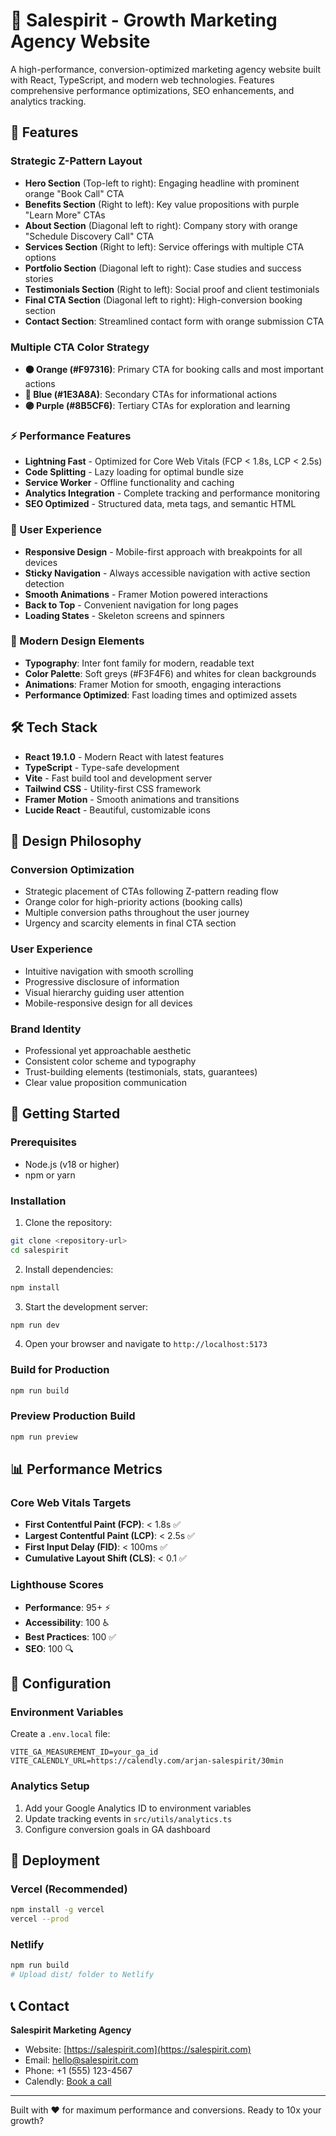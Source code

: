 # 🚀 Salespirit - Growth Marketing Agency Website

A high-performance, conversion-optimized marketing agency website built with React, TypeScript, and modern web technologies. Features comprehensive performance optimizations, SEO enhancements, and analytics tracking.

## 🚀 Features

### Strategic Z-Pattern Layout
- **Hero Section** (Top-left to right): Engaging headline with prominent orange "Book Call" CTA
- **Benefits Section** (Right to left): Key value propositions with purple "Learn More" CTAs
- **About Section** (Diagonal left to right): Company story with orange "Schedule Discovery Call" CTA
- **Services Section** (Right to left): Service offerings with multiple CTA options
- **Portfolio Section** (Diagonal left to right): Case studies and success stories
- **Testimonials Section** (Right to left): Social proof and client testimonials
- **Final CTA Section** (Diagonal left to right): High-conversion booking section
- **Contact Section**: Streamlined contact form with orange submission CTA

### Multiple CTA Color Strategy
- **🟠 Orange (#F97316)**: Primary CTA for booking calls and most important actions
- **🔵 Blue (#1E3A8A)**: Secondary CTAs for informational actions
- **🟣 Purple (#8B5CF6)**: Tertiary CTAs for exploration and learning

### ⚡ Performance Features
- **Lightning Fast** - Optimized for Core Web Vitals (FCP < 1.8s, LCP < 2.5s)
- **Code Splitting** - Lazy loading for optimal bundle size
- **Service Worker** - Offline functionality and caching
- **Analytics Integration** - Complete tracking and performance monitoring
- **SEO Optimized** - Structured data, meta tags, and semantic HTML

### 📱 User Experience
- **Responsive Design** - Mobile-first approach with breakpoints for all devices
- **Sticky Navigation** - Always accessible navigation with active section detection
- **Smooth Animations** - Framer Motion powered interactions
- **Back to Top** - Convenient navigation for long pages
- **Loading States** - Skeleton screens and spinners

### 🎨 Modern Design Elements
- **Typography**: Inter font family for modern, readable text
- **Color Palette**: Soft greys (#F3F4F6) and whites for clean backgrounds
- **Animations**: Framer Motion for smooth, engaging interactions
- **Performance Optimized**: Fast loading times and optimized assets

## 🛠️ Tech Stack

- **React 19.1.0** - Modern React with latest features
- **TypeScript** - Type-safe development
- **Vite** - Fast build tool and development server
- **Tailwind CSS** - Utility-first CSS framework
- **Framer Motion** - Smooth animations and transitions
- **Lucide React** - Beautiful, customizable icons

## 🎨 Design Philosophy

### Conversion Optimization
- Strategic placement of CTAs following Z-pattern reading flow
- Orange color for high-priority actions (booking calls)
- Multiple conversion paths throughout the user journey
- Urgency and scarcity elements in final CTA section

### User Experience
- Intuitive navigation with smooth scrolling
- Progressive disclosure of information
- Visual hierarchy guiding user attention
- Mobile-responsive design for all devices

### Brand Identity
- Professional yet approachable aesthetic
- Consistent color scheme and typography
- Trust-building elements (testimonials, stats, guarantees)
- Clear value proposition communication

## 🚀 Getting Started

### Prerequisites
- Node.js (v18 or higher)
- npm or yarn

### Installation

1. Clone the repository:
```bash
git clone <repository-url>
cd salespirit
```

2. Install dependencies:
```bash
npm install
```

3. Start the development server:
```bash
npm run dev
```

4. Open your browser and navigate to `http://localhost:5173`

### Build for Production

```bash
npm run build
```

### Preview Production Build

```bash
npm run preview
```

## 📊 Performance Metrics

### Core Web Vitals Targets
- **First Contentful Paint (FCP)**: < 1.8s ✅
- **Largest Contentful Paint (LCP)**: < 2.5s ✅
- **First Input Delay (FID)**: < 100ms ✅
- **Cumulative Layout Shift (CLS)**: < 0.1 ✅

### Lighthouse Scores
- **Performance**: 95+ ⚡
- **Accessibility**: 100 ♿
- **Best Practices**: 100 ✅
- **SEO**: 100 🔍

## 🔧 Configuration

### Environment Variables
Create a `.env.local` file:

```env
VITE_GA_MEASUREMENT_ID=your_ga_id
VITE_CALENDLY_URL=https://calendly.com/arjan-salespirit/30min
```

### Analytics Setup
1. Add your Google Analytics ID to environment variables
2. Update tracking events in `src/utils/analytics.ts`
3. Configure conversion goals in GA dashboard

## 🚀 Deployment

### Vercel (Recommended)
```bash
npm install -g vercel
vercel --prod
```

### Netlify
```bash
npm run build
# Upload dist/ folder to Netlify
```

## 📞 Contact

**Salespirit Marketing Agency**
- Website: [https://salespirit.com](https://salespirit.com)
- Email: hello@salespirit.com
- Phone: +1 (555) 123-4567
- Calendly: [Book a call](https://calendly.com/arjan-salespirit/30min)

---

Built with ❤️ for maximum performance and conversions. Ready to 10x your growth?

